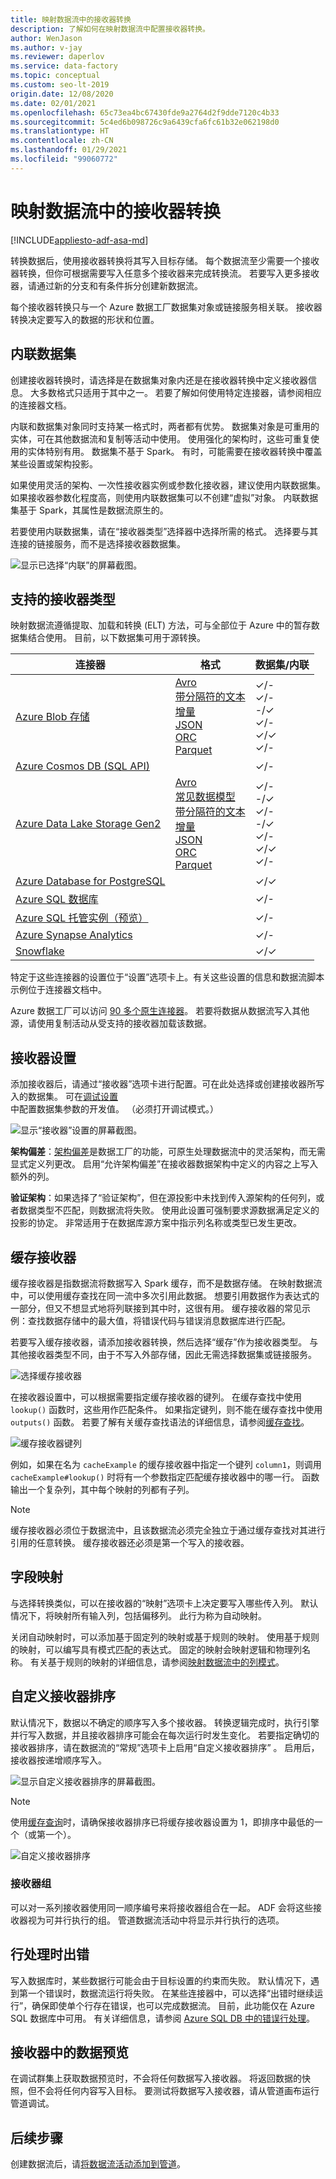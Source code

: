 ```yaml
---
title: 映射数据流中的接收器转换
description: 了解如何在映射数据流中配置接收器转换。
author: WenJason
ms.author: v-jay
ms.reviewer: daperlov
ms.service: data-factory
ms.topic: conceptual
ms.custom: seo-lt-2019
origin.date: 12/08/2020
ms.date: 02/01/2021
ms.openlocfilehash: 65c73ea4bc67430fde9a2764d2f9dde7120c4b33
ms.sourcegitcommit: 5c4ed6b098726c9a6439cfa6fc61b32e062198d0
ms.translationtype: HT
ms.contentlocale: zh-CN
ms.lasthandoff: 01/29/2021
ms.locfileid: "99060772"
---
```

# <a name="sink-transformation-in-mapping-data-flow"></a>映射数据流中的接收器转换

[!INCLUDE[appliesto-adf-asa-md](includes/appliesto-adf-asa-md.md)]

转换数据后，使用接收器转换将其写入目标存储。 每个数据流至少需要一个接收器转换，但你可根据需要写入任意多个接收器来完成转换流。 若要写入更多接收器，请通过新的分支和有条件拆分创建新数据流。

每个接收器转换只与一个 Azure 数据工厂数据集对象或链接服务相关联。 接收器转换决定要写入的数据的形状和位置。

## <a name="inline-datasets"></a>内联数据集

创建接收器转换时，请选择是在数据集对象内还是在接收器转换中定义接收器信息。 大多数格式只适用于其中之一。 若要了解如何使用特定连接器，请参阅相应的连接器文档。

内联和数据集对象同时支持某一格式时，两者都有优势。 数据集对象是可重用的实体，可在其他数据流和复制等活动中使用。 使用强化的架构时，这些可重复使用的实体特别有用。 数据集不基于 Spark。 有时，可能需要在接收器转换中覆盖某些设置或架构投影。

如果使用灵活的架构、一次性接收器实例或参数化接收器，建议使用内联数据集。 如果接收器参数化程度高，则使用内联数据集可以不创建“虚拟”对象。 内联数据集基于 Spark，其属性是数据流原生的。

若要使用内联数据集，请在“接收器类型”选择器中选择所需的格式。 选择要与其连接的链接服务，而不是选择接收器数据集。

![显示已选择“内联”的屏幕截图。](media/data-flow/inline-selector.png "显示已选择“内联”的屏幕截图。")

##  <a name="supported-sink-types"></a><a name="supported-sinks"></a> 支持的接收器类型

映射数据流遵循提取、加载和转换 (ELT) 方法，可与全部位于 Azure 中的暂存数据集结合使用。 目前，以下数据集可用于源转换。

| 连接器 | 格式 | 数据集/内联 |
| --------- | ------ | -------------- |
| [Azure Blob 存储](connector-azure-blob-storage.md#mapping-data-flow-properties) | [Avro](format-avro.md#mapping-data-flow-properties) <br>[带分隔符的文本](format-delimited-text.md#mapping-data-flow-properties) <br>[增量](format-delta.md) <br>[JSON](format-json.md#mapping-data-flow-properties) <br/>[ORC](format-orc.md#mapping-data-flow-properties)<br>[Parquet](format-parquet.md#mapping-data-flow-properties) | ✓/- <br>✓/- <br>-/✓ <br>✓/- <br>✓/✓<br>✓/- |
| [Azure Cosmos DB (SQL API)](connector-azure-cosmos-db.md#mapping-data-flow-properties) | | ✓/- |
| [Azure Data Lake Storage Gen2](connector-azure-data-lake-storage.md#mapping-data-flow-properties) | [Avro](format-avro.md#mapping-data-flow-properties) <br/>[常见数据模型](format-common-data-model.md#sink-properties)<br>[带分隔符的文本](format-delimited-text.md#mapping-data-flow-properties) <br>[增量](format-delta.md) <br>[JSON](format-json.md#mapping-data-flow-properties) <br/>[ORC](format-orc.md#mapping-data-flow-properties)<br/>[Parquet](format-parquet.md#mapping-data-flow-properties) | ✓/- <br>-/✓ <br>✓/- <br>-/✓ <br>✓/-<br>✓/✓ <br>✓/- |
| [Azure Database for PostgreSQL](connector-azure-database-for-postgresql.md) |  | ✓/✓ |
| [Azure SQL 数据库](connector-azure-sql-database.md#mapping-data-flow-properties) | | ✓/- |
| [Azure SQL 托管实例（预览）](connector-azure-sql-managed-instance.md#mapping-data-flow-properties) | | ✓/- |
| [Azure Synapse Analytics](connector-azure-sql-data-warehouse.md#mapping-data-flow-properties) | | ✓/- |
| [Snowflake](connector-snowflake.md) | | ✓/✓ |

特定于这些连接器的设置位于“设置”选项卡上。有关这些设置的信息和数据流脚本示例位于连接器文档中。

Azure 数据工厂可以访问 [90 多个原生连接器](connector-overview.md)。 若要将数据从数据流写入其他源，请使用复制活动从受支持的接收器加载该数据。

## <a name="sink-settings"></a>接收器设置

添加接收器后，请通过“接收器”选项卡进行配置。可在此处选择或创建接收器所写入的数据集。 可在[调试设置](concepts-data-flow-debug-mode.md)中配置数据集参数的开发值。 （必须打开调试模式。）

![显示“接收器”设置的屏幕截图。](media/data-flow/sink-settings.png "显示“接收器”设置的屏幕截图。")

**架构偏差**：[架构偏差](concepts-data-flow-schema-drift.md)是数据工厂的功能，可原生处理数据流中的灵活架构，而无需显式定义列更改。 启用“允许架构偏差”在接收器数据架构中定义的内容之上写入额外的列。

**验证架构**：如果选择了“验证架构”，但在源投影中未找到传入源架构的任何列，或者数据类型不匹配，则数据流将失败。 使用此设置可强制要求源数据满足定义的投影的协定。 非常适用于在数据库源方案中指示列名称或类型已发生更改。

## <a name="cache-sink"></a>缓存接收器

缓存接收器是指数据流将数据写入 Spark 缓存，而不是数据存储。 在映射数据流中，可以使用缓存查找在同一流中多次引用此数据。 想要引用数据作为表达式的一部分，但又不想显式地将列联接到其中时，这很有用。 缓存接收器的常见示例：查找数据存储中的最大值，将错误代码与错误消息数据库进行匹配。 

若要写入缓存接收器，请添加接收器转换，然后选择“缓存”作为接收器类型。 与其他接收器类型不同，由于不写入外部存储，因此无需选择数据集或链接服务。 

![选择缓存接收器](media/data-flow/select-cache-sink.png "选择缓存接收器")

在接收器设置中，可以根据需要指定缓存接收器的键列。 在缓存查找中使用 `lookup()` 函数时，这些用作匹配条件。 如果指定键列，则不能在缓存查找中使用 `outputs()` 函数。 若要了解有关缓存查找语法的详细信息，请参阅[缓存查找](concepts-data-flow-expression-builder.md#cached-lookup)。

![缓存接收器键列](media/data-flow/cache-sink-key-columns.png "缓存接收器键列")

例如，如果在名为 `cacheExample` 的缓存接收器中指定一个键列 `column1`，则调用 `cacheExample#lookup()` 时将有一个参数指定匹配缓存接收器中的哪一行。 函数输出一个复杂列，其中每个映射的列都有子列。

> [!NOTE]
> 缓存接收器必须位于数据流中，且该数据流必须完全独立于通过缓存查找对其进行引用的任意转换。 缓存接收器还必须是第一个写入的接收器。 

## <a name="field-mapping"></a>字段映射

与选择转换类似，可以在接收器的“映射”选项卡上决定要写入哪些传入列。 默认情况下，将映射所有输入列，包括偏移列。 此行为称为自动映射。

关闭自动映射时，可以添加基于固定列的映射或基于规则的映射。 使用基于规则的映射，可以编写具有模式匹配的表达式。 固定的映射会映射逻辑和物理列名称。 有关基于规则的映射的详细信息，请参阅[映射数据流中的列模式](concepts-data-flow-column-pattern.md#rule-based-mapping-in-select-and-sink)。

## <a name="custom-sink-ordering"></a>自定义接收器排序

默认情况下，数据以不确定的顺序写入多个接收器。 转换逻辑完成时，执行引擎并行写入数据，并且接收器排序可能会在每次运行时发生变化。 若要指定确切的接收器排序，请在数据流的“常规”选项卡上启用“自定义接收器排序” 。 启用后，接收器按递增顺序写入。

![显示自定义接收器排序的屏幕截图。](media/data-flow/custom-sink-ordering.png "显示自定义接收器排序的屏幕截图。")

> [!NOTE]
> 使用[缓存查询](./concepts-data-flow-expression-builder.md#cached-lookup)时，请确保接收器排序已将缓存接收器设置为 1，即排序中最低的一个（或第一个）。

![自定义接收器排序](media/data-flow/cache-2.png "自定义接收器排序")

### <a name="sink-groups"></a>接收器组

可以对一系列接收器使用同一顺序编号来将接收器组合在一起。 ADF 会将这些接收器视为可并行执行的组。 管道数据流活动中将显示并行执行的选项。

## <a name="error-row-handling"></a>行处理时出错

写入数据库时，某些数据行可能会由于目标设置的约束而失败。 默认情况下，遇到第一个错误时，数据流运行将失败。 在某些连接器中，可以选择“出错时继续运行”，确保即使单个行存在错误，也可以完成数据流。 目前，此功能仅在 Azure SQL 数据库中可用。 有关详细信息，请参阅 [Azure SQL DB 中的错误行处理](connector-azure-sql-database.md#error-row-handling)。

## <a name="data-preview-in-sink"></a>接收器中的数据预览

在调试群集上获取数据预览时，不会将任何数据写入接收器。 将返回数据的快照，但不会将任何内容写入目标。 要测试将数据写入接收器，请从管道画布运行管道调试。

## <a name="next-steps"></a>后续步骤

创建数据流后，请[将数据流活动添加到管道](concepts-data-flow-overview.md)。